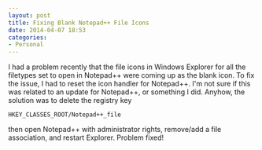 ```yaml
---
layout: post
title: Fixing Blank Notepad++ File Icons
date: 2014-04-07 18:53
categories:
- Personal
---
```


I had a problem recently that the file icons in Windows Explorer for
all the filetypes set to open in Notepad++ were coming up as the blank
icon. To fix the issue, I had to reset the icon handler for Notepad++.
I'm not sure if this was related to an update for Notepad++, or something
I did. <!--more--> Anyhow, the solution was to delete the registry key

    HKEY_CLASSES_ROOT/Notepad++_file

then open Notepad++ with administrator rights, remove/add a file association,
and restart Explorer. Problem fixed!
